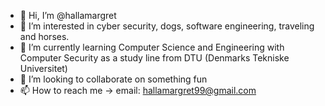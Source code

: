 - 👋 Hi, I’m @hallamargret
- 👀 I’m interested in cyber security, dogs, software engineering, traveling and horses.
- 🌱 I’m currently learning Computer Science and Engineering with Computer Security as a study line from DTU (Denmarks Tekniske Universitet)
- 💞️ I’m looking to collaborate on something fun
- 📫 How to reach me -> email: hallamargret99@gmail.com

<!---
hallamargret/hallamargret is a ✨ special ✨ repository because its `README.md` (this file) appears on your GitHub profile.
You can click the Preview link to take a look at your changes.
--->
